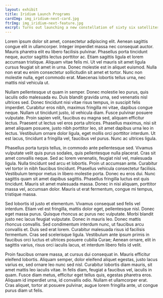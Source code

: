 ```yaml
---
layout: exhibit
title: Iridium Launch Programs
cardImg: img_iridium-next-card.jpg
ftrImg: img_iridium-next-feature.jpg
excrpt: Turns out launching a new constellation of sixty six satellites while maintaining the existing one is really hard. Follow the story of how with a little luck and a lot of engineering Iridium underwent the largest technology upgrade in history.
---
```

Lorem ipsum dolor sit amet, consectetur adipiscing elit. Aenean sagittis congue elit in ullamcorper. Integer imperdiet massa nec consequat auctor. Mauris pharetra elit eu libero facilisis pulvinar. Phasellus porta tincidunt neque, auctor sagittis lectus porttitor ac. Etiam sagittis ligula et lorem accumsan tristique. Aliquam vitae felis mi. Ut vel mauris sit amet ligula cursus feugiat sit amet in urna. Donec molestie est in aliquet euismod. Nulla non erat eu enim consectetur sollicitudin sit amet et tortor. Nunc non molestie nulla, eget commodo erat. Maecenas lobortis tellus urna, nec mattis nisl vehicula ut.

Nullam pellentesque ut quam in semper. Donec molestie leo purus, quis iaculis odio malesuada eu. Duis blandit gravida urna, sed venenatis nisl ultrices sed. Donec tincidunt nisi vitae risus tempus, in suscipit felis imperdiet. Curabitur eros nibh, maximus fringilla mi vitae, dapibus congue neque. Nullam ut tincidunt justo, id vehicula diam. Fusce pulvinar posuere vulputate. Proin sapien velit, faucibus eu magna sed, aliquam efficitur lectus. Praesent ut lectus vel eros porta ultrices. Phasellus maximus, nisi sit amet aliquam posuere, justo nibh porttitor leo, sit amet dapibus urna leo in lectus. Vestibulum ornare dolor ligula, eget mollis orci porttitor interdum. Ut est lacus, tincidunt a fringilla vel, faucibus vel purus. Nunc ac ultrices ligula.

Phasellus porta turpis tellus, in commodo ante pellentesque sed. Vivamus vulputate velit quis purus sodales, quis pellentesque nulla placerat. Cras sit amet convallis neque. Sed ac lorem venenatis, feugiat nisl vel, malesuada ligula. Nulla tincidunt sed arcu et lobortis. Proin ut accumsan ante. Curabitur vel tortor in nibh faucibus tincidunt. Phasellus vehicula consectetur facilisis. Vestibulum tempor metus in libero molestie porta. Donec eu eros dui. Nunc sagittis quam sit amet dapibus sagittis. Phasellus fringilla luctus est quis tincidunt. Mauris sit amet malesuada massa. Donec in nisi aliquam, porttitor massa vel, accumsan dolor. Mauris ut erat fermentum, congue mi tempus, tristique massa.

Sed lobortis id justo et elementum. Vivamus consequat sed felis vel interdum. Etiam vel est fringilla, mattis dolor eget, pellentesque nisl. Donec eget massa purus. Quisque rhoncus ac purus nec vulputate. Morbi blandit justo nec lacus feugiat vulputate. Donec in mauris leo. Donec mattis rhoncus convallis. Sed condimentum interdum nunc, ut faucibus arcu convallis et. Duis sed erat lorem. Curabitur malesuada risus id facilisis fermentum. Cras sed scelerisque ligula. Vestibulum ante ipsum primis in faucibus orci luctus et ultrices posuere cubilia Curae; Aenean ornare, elit in sagittis varius, risus orci iaculis lacus, et interdum libero felis id velit.

Proin faucibus ornare massa, at cursus dui consequat in. Mauris efficitur eleifend lobortis. Aliquam semper, dolor eleifend aliquet egestas, justo lacus varius ex, sed ornare leo nunc sed nisl. Curabitur lobortis diam mauris, sit amet mattis leo iaculis vitae. In felis diam, feugiat a faucibus vel, iaculis in quam. Fusce diam metus, efficitur eget tellus quis, egestas pharetra eros. Aliquam id imperdiet urna, id convallis odio. Nullam et ullamcorper erat. Cras aliquet, tortor at posuere pulvinar, augue lorem fringilla ante, ut congue purus diam ut felis.
